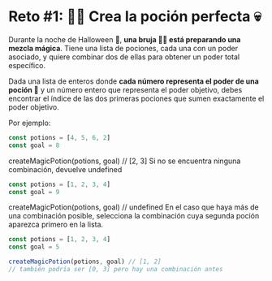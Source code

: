 # Reto #1: 🧙‍♀️ Crea la poción perfecta 💀

Durante la noche de Halloween 🎃, **una bruja 🧙‍♀️ está preparando una mezcla mágica**. Tiene una lista de pociones, cada una con un poder asociado, y quiere combinar dos de ellas para obtener un poder total específico.

Dada una lista de enteros donde **cada número representa el poder de una poción 🧪** y un número entero que representa el poder objetivo, debes encontrar el índice de las dos primeras pociones que sumen exactamente el poder objetivo.

Por ejemplo:

```js
const potions = [4, 5, 6, 2]
const goal = 8
```

createMagicPotion(potions, goal) // [2, 3]
Si no se encuentra ninguna combinación, devuelve undefined

```js
const potions = [1, 2, 3, 4]
const goal = 9
```

createMagicPotion(potions, goal) // undefined
En el caso que haya más de una combinación posible, selecciona la combinación cuya segunda poción aparezca primero en la lista.

```js
const potions = [1, 2, 3, 4]
const goal = 5

createMagicPotion(potions, goal) // [1, 2]
// también podría ser [0, 3] pero hay una combinación antes
```
